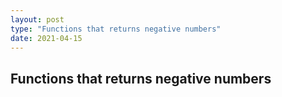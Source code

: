 ```yaml
---
layout: post
type: "Functions that returns negative numbers"
date: 2021-04-15
---
```

## Functions that returns negative numbers